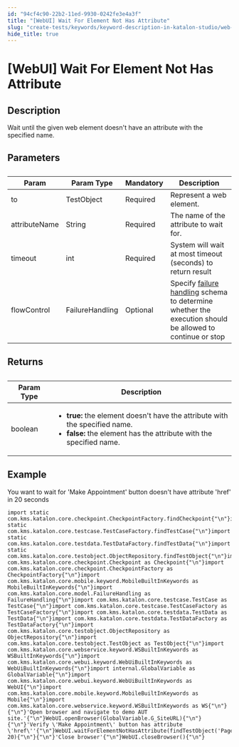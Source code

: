 ```yaml
---
id: "94cf4c90-22b2-11ed-9930-0242fe3e4a3f"
title: "[WebUI] Wait For Element Not Has Attribute"
slug: "create-tests/keywords/keyword-description-in-katalon-studio/web-ui-keywords/webui-wait-for-element-not-has-attribute"
hide_title: true
---
```


# <a id="id_0" class="anchor_top_offset"/><a id="ariaid-title1" class="anchor_top_offset"/>[WebUI] Wait For Element Not Has Attribute


## <a id="id_0__id_1" class="anchor_top_offset"/>Description

              
<p xmlns="http://www.w3.org/1999/xhtml" className="p">Wait until the given web element doesn't have an attribute with   the specified name.</p> 
      

## <a id="id_0__id_2" class="anchor_top_offset"/>Parameters

              
<table xmlns="http://www.w3.org/1999/xhtml" className="table anchor_top_offset" id="id_0__8d3c4399-0253-4863-a0eb-488c7e2045c1"><caption /><thead className="thead"><tr className><th className="entry anchor_top_offset" id="id_0__8d3c4399-0253-4863-a0eb-488c7e2045c1__entry__1">Param</th><th className="entry anchor_top_offset" id="id_0__8d3c4399-0253-4863-a0eb-488c7e2045c1__entry__2">Param Type</th><th className="entry anchor_top_offset" id="id_0__8d3c4399-0253-4863-a0eb-488c7e2045c1__entry__3">Mandatory</th><th className="entry anchor_top_offset" id="id_0__8d3c4399-0253-4863-a0eb-488c7e2045c1__entry__4">Description</th></tr></thead><tbody className="tbody"><tr className><td className="entry" headers="id_0__8d3c4399-0253-4863-a0eb-488c7e2045c1__entry__1 id_0__8d3c4399-0253-4863-a0eb-488c7e2045c1__entry__2 id_0__8d3c4399-0253-4863-a0eb-488c7e2045c1__entry__3 id_0__8d3c4399-0253-4863-a0eb-488c7e2045c1__entry__4 ">to</td><td className="entry" headers="id_0__8d3c4399-0253-4863-a0eb-488c7e2045c1__entry__1 id_0__8d3c4399-0253-4863-a0eb-488c7e2045c1__entry__2 id_0__8d3c4399-0253-4863-a0eb-488c7e2045c1__entry__3 id_0__8d3c4399-0253-4863-a0eb-488c7e2045c1__entry__4 ">TestObject</td><td className="entry" headers="id_0__8d3c4399-0253-4863-a0eb-488c7e2045c1__entry__1 id_0__8d3c4399-0253-4863-a0eb-488c7e2045c1__entry__2 id_0__8d3c4399-0253-4863-a0eb-488c7e2045c1__entry__3 id_0__8d3c4399-0253-4863-a0eb-488c7e2045c1__entry__4 ">Required</td><td className="entry" headers="id_0__8d3c4399-0253-4863-a0eb-488c7e2045c1__entry__1 id_0__8d3c4399-0253-4863-a0eb-488c7e2045c1__entry__2 id_0__8d3c4399-0253-4863-a0eb-488c7e2045c1__entry__3 id_0__8d3c4399-0253-4863-a0eb-488c7e2045c1__entry__4 ">Represent a web element.</td></tr><tr className><td className="entry" headers="id_0__8d3c4399-0253-4863-a0eb-488c7e2045c1__entry__1 id_0__8d3c4399-0253-4863-a0eb-488c7e2045c1__entry__2 id_0__8d3c4399-0253-4863-a0eb-488c7e2045c1__entry__3 id_0__8d3c4399-0253-4863-a0eb-488c7e2045c1__entry__4 ">attributeName</td><td className="entry" headers="id_0__8d3c4399-0253-4863-a0eb-488c7e2045c1__entry__1 id_0__8d3c4399-0253-4863-a0eb-488c7e2045c1__entry__2 id_0__8d3c4399-0253-4863-a0eb-488c7e2045c1__entry__3 id_0__8d3c4399-0253-4863-a0eb-488c7e2045c1__entry__4 ">String</td><td className="entry" headers="id_0__8d3c4399-0253-4863-a0eb-488c7e2045c1__entry__1 id_0__8d3c4399-0253-4863-a0eb-488c7e2045c1__entry__2 id_0__8d3c4399-0253-4863-a0eb-488c7e2045c1__entry__3 id_0__8d3c4399-0253-4863-a0eb-488c7e2045c1__entry__4 ">Required</td><td className="entry" headers="id_0__8d3c4399-0253-4863-a0eb-488c7e2045c1__entry__1 id_0__8d3c4399-0253-4863-a0eb-488c7e2045c1__entry__2 id_0__8d3c4399-0253-4863-a0eb-488c7e2045c1__entry__3 id_0__8d3c4399-0253-4863-a0eb-488c7e2045c1__entry__4 ">The name of the attribute to wait for.</td></tr><tr className><td className="entry" headers="id_0__8d3c4399-0253-4863-a0eb-488c7e2045c1__entry__1 id_0__8d3c4399-0253-4863-a0eb-488c7e2045c1__entry__2 id_0__8d3c4399-0253-4863-a0eb-488c7e2045c1__entry__3 id_0__8d3c4399-0253-4863-a0eb-488c7e2045c1__entry__4 ">timeout</td><td className="entry" headers="id_0__8d3c4399-0253-4863-a0eb-488c7e2045c1__entry__1 id_0__8d3c4399-0253-4863-a0eb-488c7e2045c1__entry__2 id_0__8d3c4399-0253-4863-a0eb-488c7e2045c1__entry__3 id_0__8d3c4399-0253-4863-a0eb-488c7e2045c1__entry__4 ">int</td><td className="entry" headers="id_0__8d3c4399-0253-4863-a0eb-488c7e2045c1__entry__1 id_0__8d3c4399-0253-4863-a0eb-488c7e2045c1__entry__2 id_0__8d3c4399-0253-4863-a0eb-488c7e2045c1__entry__3 id_0__8d3c4399-0253-4863-a0eb-488c7e2045c1__entry__4 ">Required</td><td className="entry" headers="id_0__8d3c4399-0253-4863-a0eb-488c7e2045c1__entry__1 id_0__8d3c4399-0253-4863-a0eb-488c7e2045c1__entry__2 id_0__8d3c4399-0253-4863-a0eb-488c7e2045c1__entry__3 id_0__8d3c4399-0253-4863-a0eb-488c7e2045c1__entry__4 ">System will wait at most timeout (seconds) to return         result</td></tr><tr className><td className="entry" headers="id_0__8d3c4399-0253-4863-a0eb-488c7e2045c1__entry__1 id_0__8d3c4399-0253-4863-a0eb-488c7e2045c1__entry__2 id_0__8d3c4399-0253-4863-a0eb-488c7e2045c1__entry__3 id_0__8d3c4399-0253-4863-a0eb-488c7e2045c1__entry__4 ">flowControl</td><td className="entry" headers="id_0__8d3c4399-0253-4863-a0eb-488c7e2045c1__entry__1 id_0__8d3c4399-0253-4863-a0eb-488c7e2045c1__entry__2 id_0__8d3c4399-0253-4863-a0eb-488c7e2045c1__entry__3 id_0__8d3c4399-0253-4863-a0eb-488c7e2045c1__entry__4 ">FailureHandling</td><td className="entry" headers="id_0__8d3c4399-0253-4863-a0eb-488c7e2045c1__entry__1 id_0__8d3c4399-0253-4863-a0eb-488c7e2045c1__entry__2 id_0__8d3c4399-0253-4863-a0eb-488c7e2045c1__entry__3 id_0__8d3c4399-0253-4863-a0eb-488c7e2045c1__entry__4 ">Optional</td><td className="entry" headers="id_0__8d3c4399-0253-4863-a0eb-488c7e2045c1__entry__1 id_0__8d3c4399-0253-4863-a0eb-488c7e2045c1__entry__2 id_0__8d3c4399-0253-4863-a0eb-488c7e2045c1__entry__3 id_0__8d3c4399-0253-4863-a0eb-488c7e2045c1__entry__4 ">Specify <a className="xref" href="/maintain/configure-failure-handling-settings-in-katalon-studio">failure handling</a> schema to         determine whether the execution should be allowed to continue or         stop</td></tr></tbody></table> 
      

## <a id="id_0__id_3" class="anchor_top_offset"/>Returns

              
<table xmlns="http://www.w3.org/1999/xhtml" className="table anchor_top_offset" id="id_0__0e5fcb21-aaf4-4a10-b392-1a4dde5851ad"><caption /><thead className="thead"><tr className><th className="entry anchor_top_offset" id="id_0__0e5fcb21-aaf4-4a10-b392-1a4dde5851ad__entry__1">Param Type</th><th className="entry anchor_top_offset" id="id_0__0e5fcb21-aaf4-4a10-b392-1a4dde5851ad__entry__2">Description</th></tr></thead><tbody className="tbody"><tr className><td className="entry" headers="id_0__0e5fcb21-aaf4-4a10-b392-1a4dde5851ad__entry__1 id_0__0e5fcb21-aaf4-4a10-b392-1a4dde5851ad__entry__2 ">boolean</td><td className="entry" headers="id_0__0e5fcb21-aaf4-4a10-b392-1a4dde5851ad__entry__1 id_0__0e5fcb21-aaf4-4a10-b392-1a4dde5851ad__entry__2 ">         <ul className="ul"><li className="li">             <strong className="ph b">true:</strong> the element doesn't have the attribute             with the specified name.</li><li className="li">             <strong className="ph b">false:</strong> the element has the attribute with the             specified name.</li></ul>       </td></tr></tbody></table> 
      

## <a id="id_0__id_4" class="anchor_top_offset"/>Example

              
<p xmlns="http://www.w3.org/1999/xhtml" className="p">You want to wait for 'Make Appointment' button doesn't have   attribute 'href' in 20 seconds</p> 
              
<pre xmlns="http://www.w3.org/1999/xhtml" className="pre codeblock"><code>import static com.kms.katalon.core.checkpoint.CheckpointFactory.findCheckpoint{"\n"}import static com.kms.katalon.core.testcase.TestCaseFactory.findTestCase{"\n"}import static com.kms.katalon.core.testdata.TestDataFactory.findTestData{"\n"}import static com.kms.katalon.core.testobject.ObjectRepository.findTestObject{"\n"}import com.kms.katalon.core.checkpoint.Checkpoint as Checkpoint{"\n"}import com.kms.katalon.core.checkpoint.CheckpointFactory as CheckpointFactory{"\n"}import com.kms.katalon.core.mobile.keyword.MobileBuiltInKeywords as MobileBuiltInKeywords{"\n"}import com.kms.katalon.core.model.FailureHandling as FailureHandling{"\n"}import com.kms.katalon.core.testcase.TestCase as TestCase{"\n"}import com.kms.katalon.core.testcase.TestCaseFactory as TestCaseFactory{"\n"}import com.kms.katalon.core.testdata.TestData as TestData{"\n"}import com.kms.katalon.core.testdata.TestDataFactory as TestDataFactory{"\n"}import com.kms.katalon.core.testobject.ObjectRepository as ObjectRepository{"\n"}import com.kms.katalon.core.testobject.TestObject as TestObject{"\n"}import com.kms.katalon.core.webservice.keyword.WSBuiltInKeywords as WSBuiltInKeywords{"\n"}import com.kms.katalon.core.webui.keyword.WebUiBuiltInKeywords as WebUiBuiltInKeywords{"\n"}import internal.GlobalVariable as GlobalVariable{"\n"}import com.kms.katalon.core.webui.keyword.WebUiBuiltInKeywords as WebUI{"\n"}import com.kms.katalon.core.mobile.keyword.MobileBuiltInKeywords as Mobile{"\n"}import com.kms.katalon.core.webservice.keyword.WSBuiltInKeywords as WS{"\n"}{"\n"}'Open browser and navigate to demo AUT site.'{"\n"}WebUI.openBrowser(GlobalVariable.G_SiteURL){"\n"}{"\n"}'Verify \'Make Appointment\' button has attribute \'href\''{"\n"}WebUI.waitForElementNotHasAttribute(findTestObject('Page_CuraHomepage/btn_MakeAppointment'),'href', 20){"\n"}{"\n"}'Close browser'{"\n"}WebUI.closeBrowser(){"\n"}</code></pre> 
            
